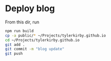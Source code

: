 # Deploy blog
From this dir, run 
```bash
npm run build
cp -a public/* ~/Projects/tylerkirby.github.io
cd ~/Projects/tylerkirby.github.io
git add .
git commit -m "blog update"
git push
```